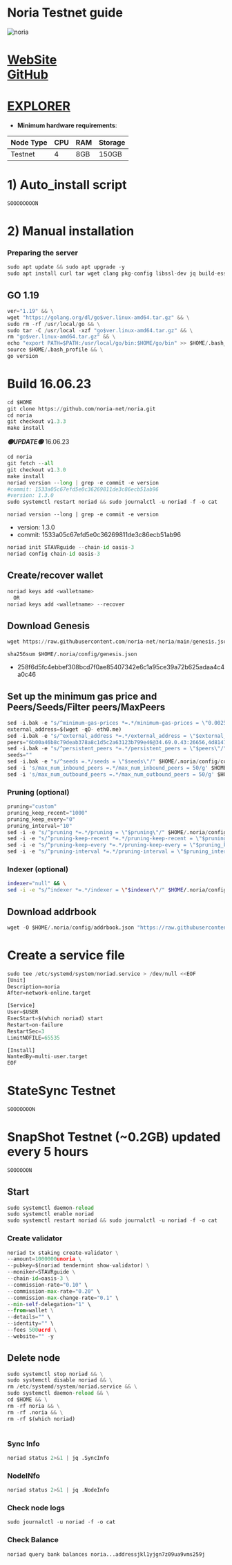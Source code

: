 # Noria Testnet guide

![noria](https://github.com/obajay/nodes-Guides/assets/44331529/3b6b03d6-58c9-404b-9d48-b79971af4b8f)

[WebSite](https://noria.network/)\
[GitHub](https://github.com/noria-net)
=
[EXPLORER](https://explorer.stavr.tech/noria-testnet)
=

- **Minimum hardware requirements**:

| Node Type |CPU | RAM  | Storage  | 
|-----------|----|------|----------|
| Testnet   |   4|  8GB | 150GB    |


# 1) Auto_install script
```python
SOOOOOOOON
```

# 2) Manual installation

### Preparing the server
```python
sudo apt update && sudo apt upgrade -y
sudo apt install curl tar wget clang pkg-config libssl-dev jq build-essential bsdmainutils git make ncdu gcc git jq chrony liblz4-tool -y
```

## GO 1.19
```python
ver="1.19" && \
wget "https://golang.org/dl/go$ver.linux-amd64.tar.gz" && \
sudo rm -rf /usr/local/go && \
sudo tar -C /usr/local -xzf "go$ver.linux-amd64.tar.gz" && \
rm "go$ver.linux-amd64.tar.gz" && \
echo "export PATH=$PATH:/usr/local/go/bin:$HOME/go/bin" >> $HOME/.bash_profile && \
source $HOME/.bash_profile && \
go version
```

# Build 16.06.23
```python
cd $HOME
git clone https://github.com/noria-net/noria.git
cd noria
git checkout v1.3.3
make install
```
*******🟢UPDATE🟢******* 16.06.23
```python
cd noria
git fetch --all
git checkout v1.3.0
make install
noriad version --long | grep -e commit -e version
#commit: 1533a05c67efd5e0c36269811de3c86ecb51ab96
#version: 1.3.0
sudo systemctl restart noriad && sudo journalctl -u noriad -f -o cat
```

`noriad version --long | grep -e commit -e version`
- version: 1.3.0
- commit: 1533a05c67efd5e0c36269811de3c86ecb51ab96

```python
noriad init STAVRguide --chain-id oasis-3
noriad config chain-id oasis-3
```    

## Create/recover wallet
```python
noriad keys add <walletname>
  OR
noriad keys add <walletname> --recover
```

## Download Genesis
```python
wget https://raw.githubusercontent.com/noria-net/noria/main/genesis.json -O $HOME/.noria/config/genesis.json

```
`sha256sum $HOME/.noria/config/genesis.json`
+ 258f6d5fc4ebbef308bcd7f0ae85407342e6c1a95ce39a72b625adaa4c4a0c46

## Set up the minimum gas price and Peers/Seeds/Filter peers/MaxPeers
```python
sed -i.bak -e "s/^minimum-gas-prices *=.*/minimum-gas-prices = \"0.0025ucrd\"/;" ~/.noria/config/app.toml
external_address=$(wget -qO- eth0.me) 
sed -i.bak -e "s/^external_address *=.*/external_address = \"$external_address:26656\"/" $HOME/.noria/config/config.toml
peers="6b00a46b8c79deab378a8c1d5c2a63123b799e46@34.69.0.43:26656,4d8147a80c46ba21a8a276d55e6993353e03a734@165.22.42.220:26656,e82fb793620a13e989be8b2521e94db988851c3c@165.227.113.152:26656"
sed -i.bak -e "s/^persistent_peers *=.*/persistent_peers = \"$peers\"/" $HOME/.noria/config/config.toml
seeds=""
sed -i.bak -e "s/^seeds =.*/seeds = \"$seeds\"/" $HOME/.noria/config/config.toml
sed -i 's/max_num_inbound_peers =.*/max_num_inbound_peers = 50/g' $HOME/.noria/config/config.toml
sed -i 's/max_num_outbound_peers =.*/max_num_outbound_peers = 50/g' $HOME/.noria/config/config.toml

```
### Pruning (optional)
```python
pruning="custom"
pruning_keep_recent="1000"
pruning_keep_every="0"
pruning_interval="10"
sed -i -e "s/^pruning *=.*/pruning = \"$pruning\"/" $HOME/.noria/config/app.toml
sed -i -e "s/^pruning-keep-recent *=.*/pruning-keep-recent = \"$pruning_keep_recent\"/" $HOME/.noria/config/app.toml
sed -i -e "s/^pruning-keep-every *=.*/pruning-keep-every = \"$pruning_keep_every\"/" $HOME/.noria/config/app.toml
sed -i -e "s/^pruning-interval *=.*/pruning-interval = \"$pruning_interval\"/" $HOME/.noria/config/app.toml
```
### Indexer (optional) 
```bash
indexer="null" && \
sed -i -e "s/^indexer *=.*/indexer = \"$indexer\"/" $HOME/.noria/config/config.toml
```

## Download addrbook
```python
wget -O $HOME/.noria/config/addrbook.json "https://raw.githubusercontent.com/obajay/nodes-Guides/main/Noria/addrbook.json"
```

# Create a service file
```python
sudo tee /etc/systemd/system/noriad.service > /dev/null <<EOF
[Unit]
Description=noria
After=network-online.target

[Service]
User=$USER
ExecStart=$(which noriad) start
Restart=on-failure
RestartSec=3
LimitNOFILE=65535

[Install]
WantedBy=multi-user.target
EOF
```
# StateSync Testnet
```python
SOOOOOOON
```
# SnapShot Testnet (~0.2GB) updated every 5 hours  
```python
SOOOOOON
```

## Start
```python
sudo systemctl daemon-reload
sudo systemctl enable noriad
sudo systemctl restart noriad && sudo journalctl -u noriad -f -o cat
```

### Create validator
```python
noriad tx staking create-validator \
--amount=1000000unoria \
--pubkey=$(noriad tendermint show-validator) \
--moniker=STAVRguide \
--chain-id=oasis-3 \
--commission-rate="0.10" \
--commission-max-rate="0.20" \
--commission-max-change-rate="0.1" \
--min-self-delegation="1" \
--from=wallet \
--details="" \
--identity="" \
--fees 500ucrd \
--website="" -y
```

## Delete node
```python
sudo systemctl stop noriad && \
sudo systemctl disable noriad && \
rm /etc/systemd/system/noriad.service && \
sudo systemctl daemon-reload && \
cd $HOME && \
rm -rf noria && \
rm -rf .noria && \
rm -rf $(which noriad)
```
#
### Sync Info
```python
noriad status 2>&1 | jq .SyncInfo
```
### NodeINfo
```python
noriad status 2>&1 | jq .NodeInfo
```
### Check node logs
```python
sudo journalctl -u noriad -f -o cat
```
### Check Balance
```python
noriad query bank balances noria...addressjkl1yjgn7z09ua9vms259j
```
